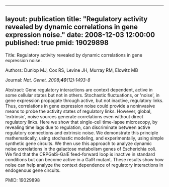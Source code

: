 
---
layout: publication
title:  "Regulatory activity revealed by dynamic correlations in gene expression noise."
date:   2008-12-03 12:00:00
published: true
pmid: 19029898
---

Title: Regulatory activity revealed by dynamic correlations in gene expression noise.

Authors: Dunlop MJ, Cox RS, Levine JH, Murray RM, Elowitz MB

Journal: *Nat. Genet. 2008;**40**(12):1493-8*

Abstract: Gene regulatory interactions are context dependent, active in some cellular states but not in others. Stochastic fluctuations, or 'noise', in gene expression propagate through active, but not inactive, regulatory links. Thus, correlations in gene expression noise could provide a noninvasive means to probe the activity states of regulatory links. However, global, 'extrinsic', noise sources generate correlations even without direct regulatory links. Here we show that single-cell time-lapse microscopy, by revealing time lags due to regulation, can discriminate between active regulatory connections and extrinsic noise. We demonstrate this principle mathematically, using stochastic modeling, and experimentally, using simple synthetic gene circuits. We then use this approach to analyze dynamic noise correlations in the galactose metabolism genes of Escherichia coli. We find that the CRPGalS-GalE feed-forward loop is inactive in standard conditions but can become active in a GalR mutant. These results show how noise can help analyze the context dependence of regulatory interactions in endogenous gene circuits.

PMID: 19029898

